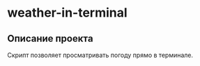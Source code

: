 # weather-in-terminal

## Описание проекта

Скрипт позволяет просматривать погоду прямо в терминале.
